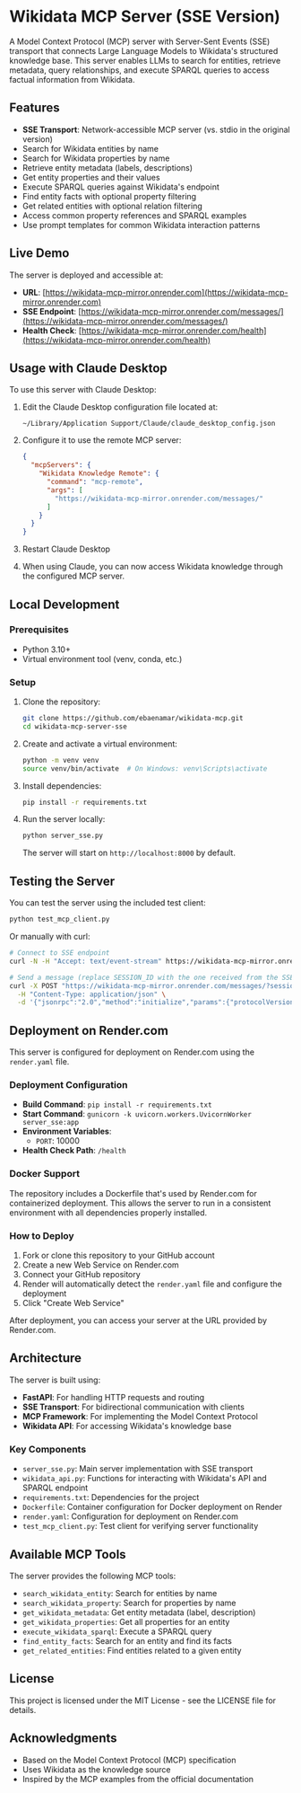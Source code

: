 # Wikidata MCP Server (SSE Version)

A Model Context Protocol (MCP) server with Server-Sent Events (SSE) transport that connects Large Language Models to Wikidata's structured knowledge base. This server enables LLMs to search for entities, retrieve metadata, query relationships, and execute SPARQL queries to access factual information from Wikidata.

## Features

- **SSE Transport**: Network-accessible MCP server (vs. stdio in the original version)
- Search for Wikidata entities by name
- Search for Wikidata properties by name
- Retrieve entity metadata (labels, descriptions)
- Get entity properties and their values
- Execute SPARQL queries against Wikidata's endpoint
- Find entity facts with optional property filtering
- Get related entities with optional relation filtering
- Access common property references and SPARQL examples
- Use prompt templates for common Wikidata interaction patterns

## Live Demo

The server is deployed and accessible at:

- **URL**: [https://wikidata-mcp-mirror.onrender.com](https://wikidata-mcp-mirror.onrender.com)
- **SSE Endpoint**: [https://wikidata-mcp-mirror.onrender.com/messages/](https://wikidata-mcp-mirror.onrender.com/messages/)
- **Health Check**: [https://wikidata-mcp-mirror.onrender.com/health](https://wikidata-mcp-mirror.onrender.com/health)

## Usage with Claude Desktop

To use this server with Claude Desktop:

1. Edit the Claude Desktop configuration file located at:
   ```
   ~/Library/Application Support/Claude/claude_desktop_config.json
   ```

2. Configure it to use the remote MCP server:
   ```json
   {
     "mcpServers": {
       "Wikidata Knowledge Remote": {
         "command": "mcp-remote",
         "args": [
           "https://wikidata-mcp-mirror.onrender.com/messages/"
         ]
       }
     }
   }
   ```

3. Restart Claude Desktop

4. When using Claude, you can now access Wikidata knowledge through the configured MCP server.

## Local Development

### Prerequisites

- Python 3.10+
- Virtual environment tool (venv, conda, etc.)

### Setup

1. Clone the repository:
   ```bash
   git clone https://github.com/ebaenamar/wikidata-mcp.git
   cd wikidata-mcp-server-sse
   ```

2. Create and activate a virtual environment:
   ```bash
   python -m venv venv
   source venv/bin/activate  # On Windows: venv\Scripts\activate
   ```

3. Install dependencies:
   ```bash
   pip install -r requirements.txt
   ```

4. Run the server locally:
   ```bash
   python server_sse.py
   ```

   The server will start on `http://localhost:8000` by default.

## Testing the Server

You can test the server using the included test client:

```bash
python test_mcp_client.py
```

Or manually with curl:

```bash
# Connect to SSE endpoint
curl -N -H "Accept: text/event-stream" https://wikidata-mcp-mirror.onrender.com/messages/

# Send a message (replace SESSION_ID with the one received from the SSE endpoint)
curl -X POST "https://wikidata-mcp-mirror.onrender.com/messages/?session_id=YOUR_SESSION_ID" \
  -H "Content-Type: application/json" \
  -d '{"jsonrpc":"2.0","method":"initialize","params":{"protocolVersion":"2024-11-05","capabilities":{},"clientInfo":{"name":"test-client","version":"0.1.0"}},"id":0}'
```

## Deployment on Render.com

This server is configured for deployment on Render.com using the `render.yaml` file.

### Deployment Configuration

- **Build Command**: `pip install -r requirements.txt`
- **Start Command**: `gunicorn -k uvicorn.workers.UvicornWorker server_sse:app`
- **Environment Variables**:
  - `PORT`: 10000
- **Health Check Path**: `/health`

### Docker Support

The repository includes a Dockerfile that's used by Render.com for containerized deployment. This allows the server to run in a consistent environment with all dependencies properly installed.

### How to Deploy

1. Fork or clone this repository to your GitHub account
2. Create a new Web Service on Render.com
3. Connect your GitHub repository
4. Render will automatically detect the `render.yaml` file and configure the deployment
5. Click "Create Web Service"

After deployment, you can access your server at the URL provided by Render.com.

## Architecture

The server is built using:

- **FastAPI**: For handling HTTP requests and routing
- **SSE Transport**: For bidirectional communication with clients
- **MCP Framework**: For implementing the Model Context Protocol
- **Wikidata API**: For accessing Wikidata's knowledge base

### Key Components

- `server_sse.py`: Main server implementation with SSE transport
- `wikidata_api.py`: Functions for interacting with Wikidata's API and SPARQL endpoint
- `requirements.txt`: Dependencies for the project
- `Dockerfile`: Container configuration for Docker deployment on Render
- `render.yaml`: Configuration for deployment on Render.com
- `test_mcp_client.py`: Test client for verifying server functionality

## Available MCP Tools

The server provides the following MCP tools:

- `search_wikidata_entity`: Search for entities by name
- `search_wikidata_property`: Search for properties by name
- `get_wikidata_metadata`: Get entity metadata (label, description)
- `get_wikidata_properties`: Get all properties for an entity
- `execute_wikidata_sparql`: Execute a SPARQL query
- `find_entity_facts`: Search for an entity and find its facts
- `get_related_entities`: Find entities related to a given entity

## License

This project is licensed under the MIT License - see the LICENSE file for details.

## Acknowledgments

- Based on the Model Context Protocol (MCP) specification
- Uses Wikidata as the knowledge source
- Inspired by the MCP examples from the official documentation
